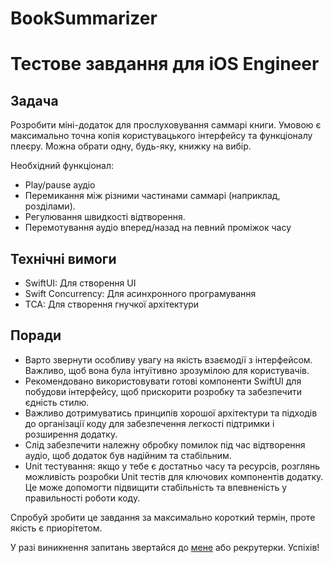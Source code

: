 # BookSummarizer
# Тестове завдання для iOS Engineer
## Задача

Розробити міні-додаток для прослуховування саммарі книги. Умовою є максимально точна копія користувацького інтерфейсу та функціоналу плеєру. Можна обрати одну, будь-яку, книжку на вибір. 

Необхідний функціонал:

- Play/pause аудіо
- Перемикання між різними частинами саммарі (наприклад, розділами).
- Регулювання швидкості відтворення.
- Перемотування аудіо вперед/назад на певний проміжок часу

## Технічні вимоги

- SwiftUI: Для створення UI
- Swift Concurrency: Для асинхронного програмування
- TCA: Для створення гнучкої архітектури

## Поради

- Варто звернути особливу увагу на якість взаємодії з інтерфейсом. Важливо, щоб вона була інтуїтивно зрозумілою для користувачів.
- Рекомендовано використовувати готові компоненти SwiftUI для побудови інтерфейсу, щоб прискорити розробку та забезпечити єдність стилю.
- Важливо дотримуватись принципів хорошої архітектури та підходів до організації коду для забезпечення легкості підтримки і розширення додатку.
- Слід забезпечити належну обробку помилок під час відтворення аудіо, щоб додаток був надійним та стабільним.
- Unit тестування: якщо у тебе є достатньо часу та ресурсів, розглянь можливість розробки Unit тестів для ключових компонентів додатку. Це може допомогти підвищити стабільність та впевненість у правильності роботи коду.

Спробуй зробити це завдання за максимально короткий термін, проте якість є приорітетом. 

У разі виникнення запитань звертайся до [мене](https://t.me/maj_bytnie) або рекрутерки. Успіхів!
